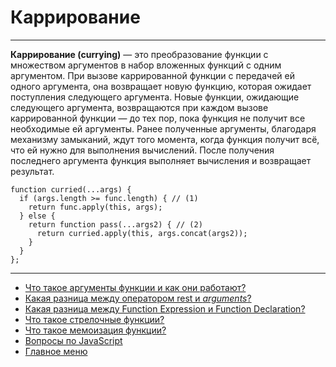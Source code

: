 # Каррирование

---

**Каррирование (currying)** — это преобразование функции с множеством аргументов в набор вложенных функций с одним аргументом. При вызове каррированной функции с передачей ей одного аргумента, она возвращает новую функцию, которая ожидает поступления следующего аргумента. Новые функции, ожидающие следующего аргумента, возвращаются при каждом вызове каррированной функции — до тех пор, пока функция не получит все необходимые ей аргументы. Ранее полученные аргументы, благодаря механизму замыканий, ждут того момента, когда функция получит всё, что ей нужно для выполнения вычислений. После получения последнего аргумента функция выполняет вычисления и возвращает результат.

```
function curried(...args) {
  if (args.length >= func.length) { // (1)
    return func.apply(this, args);
  } else {
    return function pass(...args2) { // (2)
      return curried.apply(this, args.concat(args2));
    }
  }
};
```

---

- [Что такое аргументы функции и как они работают?](./arguments.md)
- [Какая разница между оператором rest и _arguments_?](./dynamicArguments.md)
- [Какая разница между Function Expression и Function Declaration?](./difference.md)
- [Что такое стрелочные функции?](./arrowFunction.md)
- [Что такое мемоизация функции?](./memoisation.md)
- [Вопросы по JavaScript](../javaScript.md)
- [Главное меню](../../README.md)
